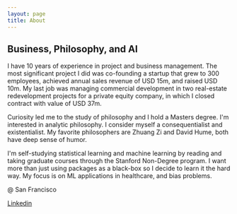 ```yaml
---
layout: page
title: About
---
```


## Business, Philosophy, and AI

I have 10 years of experience in project and business management. The most significant project I did was co-founding a startup that grew to 300 employees, achieved annual sales revenue of USD 15m, and raised USD 10m. My last job was managing commercial development in two real-estate redevelopment projects for a private equity company, in which I closed contract with value of USD 37m.

Curiosity led me to the study of philosophy and I hold a Masters degree. I'm interested in analytic philosophy. I consider myself a consequentialist and existentialist. My favorite philosophers are Zhuang Zi and David Hume, both have deep sense of humor.

I'm self-studying statistical learning and machine learning by reading and taking graduate courses through the Stanford Non-Degree program. I want more than just using packages as a black-box so I decide to learn it the hard way. My focus is on ML applications in healthcare, and bias problems.

@ San Francisco

[Linkedin](https://www.linkedin.com/in/junecpy/)
